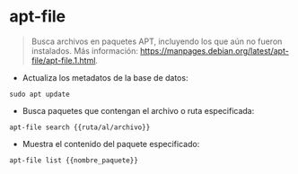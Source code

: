 # apt-file

> Busca archivos en paquetes APT, incluyendo los que aún no fueron instalados.
> Más información: <https://manpages.debian.org/latest/apt-file/apt-file.1.html>.

- Actualiza los metadatos de la base de datos:

`sudo apt update`

- Busca paquetes que contengan el archivo o ruta especificada:

`apt-file search {{ruta/al/archivo}}`

- Muestra el contenido del paquete especificado:

`apt-file list {{nombre_paquete}}`
